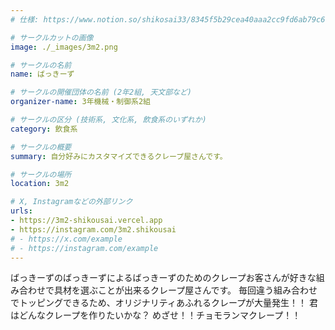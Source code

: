 ```yaml
---
# 仕様: https://www.notion.so/shikosai33/8345f5b29cea40aaa2cc9fd6ab79c6a6?pvs=4#5438a1577b604f39a67658a72f2283b8

# サークルカットの画像
image: ./_images/3m2.png

# サークルの名前
name: ばっきーず

# サークルの開催団体の名前 (2年2組, 天文部など)
organizer-name: 3年機械・制御系2組

# サークルの区分 (技術系, 文化系, 飲食系のいずれか)
category: 飲食系

# サークルの概要
summary: 自分好みにカスタマイズできるクレープ屋さんです。

# サークルの場所
location: 3m2

# X, Instagramなどの外部リンク
urls:
- https://3m2-shikousai.vercel.app
- https://instagram.com/3m2.shikousai
# - https://x.com/example
# - https://instagram.com/example
---
```

ばっきーずのばっきーずによるばっきーずのためのクレープお客さんが好きな組み合わせで具材を選ぶことが出来るクレープ屋さんです。
毎回違う組み合わせでトッピングできるため、オリジナリティあふれるクレープが大量発生！！
君はどんなクレープを作りたいかな？
めざせ！！チョモランマクレープ！！

